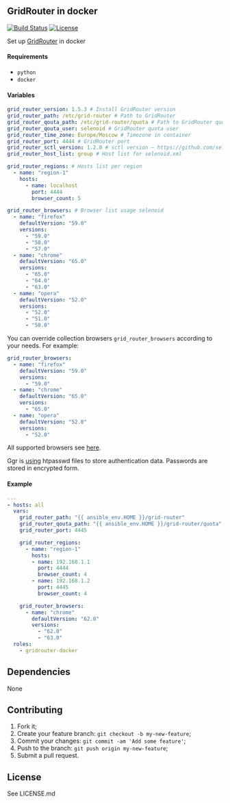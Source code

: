 ## GridRouter in docker
[![Build Status](https://travis-ci.org/iqoption/gridrouter-docker.svg?branch=add-travis)](https://travis-ci.org/iqoption/gridrouter-docker)
[![License](https://img.shields.io/badge/License-Apache%202.0-blue.svg)](https://opensource.org/licenses/Apache-2.0)

Set up [GridRouter](https://github.com/aerokube/ggr) in docker

#### Requirements

* `python`
* `docker`

#### Variables

```yaml
grid_router_version: 1.5.3 # Install GridRouter version
grid_router_path: /etc/grid-router # Path to GridRouter
grid_router_qouta_path: /etc/grid-router/quota # Path to GridRouter quota
grid_router_qouta_user: selenoid # GridRouter quota user
grid_router_time_zone: Europe/Moscow # Timezone in container
grid_router_port: 4444 # GridRouter port
grid_router_sctl_version: 1.2.0 # sctl version — https://github.com/seleniumkit/sctl/releases
grid_router_host_list: group # Host list for selenoid.xml

grid_router_regions: # Hosts list per region
  - name: "region-1"
    hosts:
      - name: localhost
        port: 4444
        browser_count: 5

grid_router_browsers: # Browser list usage selenoid
  - name: "firefox"
    defaultVersion: "59.0"
    versions:
      - "59.0"
      - "58.0"
      - "57.0"
  - name: "chrome"
    defaultVersion: "65.0"
    versions:
      - "65.0"
      - "64.0"
      - "63.0"
  - name: "opera"
    defaultVersion: "52.0"
    versions:
      - "52.0"
      - "51.0"
      - "50.0"
```

You can override collection browsers `grid_router_browsers` according to your needs.
For example:
```yaml
grid_router_browsers:
  - name: "firefox"
    defaultVersion: "59.0"
    versions:
      - "59.0"
  - name: "chrome"
    defaultVersion: "65.0"
    versions:
      - "65.0"
  - name: "opera"
    defaultVersion: "52.0"
    versions:
      - "52.0"
```

All supported browsers see [here](https://github.com/aerokube/selenoid#ready-to-use-browser-images).

Ggr is [using](http://aerokube.com/ggr/latest/#_creating_users_file) htpasswd files to store authentication data. Passwords are stored in encrypted form.

#### Example

```yaml
---
- hosts: all
  vars:
    grid_router_path: "{{ ansible_env.HOME }}/grid-router"
    grid_router_qouta_path: "{{ ansible_env.HOME }}/grid-router/quota"
    grid_router_port: 4445

    grid_router_regions:
      - name: "region-1"
        hosts:
        - name: 192.168.1.1
          port: 4444
          browser_count: 4
        - name: 192.168.1.2
          port: 4445
          browser_count: 4            

    grid_router_browsers:
      - name: "chrome"
        defaultVersion: "62.0"
        versions:
          - "62.0"
          - "63.0"
  roles:
    - gridrouter-docker
```

## Dependencies
None

## Contributing
1. Fork it;
2. Create your feature branch: `git checkout -b my-new-feature`;
3. Commit your changes: `git commit -am 'Add some feature'`;
4. Push to the branch: `git push origin my-new-feature`;
5. Submit a pull request.

## License
See LICENSE.md
